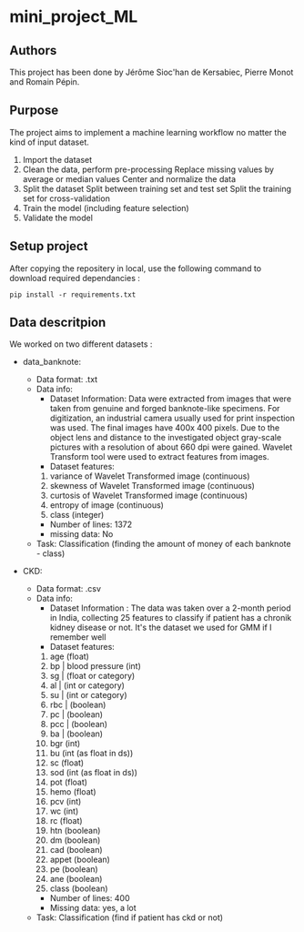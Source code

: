 # mini_project_ML

## Authors

This project has been done by Jérôme Sioc'han de Kersabiec, Pierre Monot and Romain Pépin.

## Purpose

The project aims to implement a machine learning workflow no matter the kind of input dataset.

1. Import the dataset
2. Clean the data, perform pre-processing
    Replace missing values by average or median values
    Center and normalize the data
3. Split the dataset
    Split between training set and test set
    Split the training set for cross-validation
4. Train the model (including feature selection)
5. Validate the model

## Setup project

After copying the repositery in local, use the following command to download required dependancies : 

```
pip install -r requirements.txt
```

## Data descritpion

We worked on two different datasets :

- data_banknote: 
    - Data format: .txt 
    - Data info: 
        - Dataset Information: Data were extracted from images that were taken from genuine and forged banknote-like specimens.  For digitization, an industrial camera usually used for print inspection was used. The final images have 400x 400 pixels. Due to the object lens and distance to the investigated object gray-scale pictures with a resolution of about 660 dpi were gained. Wavelet Transform tool were used to extract features from images.  
        - Dataset features:    
       1. variance of Wavelet Transformed image (continuous) 
       2. skewness of Wavelet Transformed image (continuous)
       3. curtosis of Wavelet Transformed image (continuous)
       4. entropy of image (continuous)
       5. class (integer) 
       - Number of lines: 1372
       - missing data: No
    - Task: Classification (finding the amount of money of each banknote - class)

- CKD: 
    - Data format: .csv
    - Data info: 
        - Dataset Information : The data was taken over a 2-month period in India, collecting 25 features to classify if patient has a chronik kidney disease or not. It's the dataset we used for GMM if I remember well 
        - Dataset features: 
        1. age (float)
        2. bp  | blood pressure (int)
        3. sg  | (float or category)
        4. al  | (int or category)
        5. su  | (int or category)
        6. rbc | (boolean)
        7. pc  | (boolean)
        8. pcc | (boolean)
        9. ba  | (boolean)
        10. bgr (int)
        11. bu (int (as float in ds))
        12. sc (float)
        13. sod (int (as float in ds))
        14. pot (float)
        15. hemo (float)
        16. pcv (int)
        17. wc (int)
        18. rc (float)
        19. htn (boolean)
        20. dm (boolean)
        21. cad (boolean)
        22. appet (boolean)
        23. pe (boolean)
        24. ane (boolean)
        25. class (boolean)
        - Number of lines: 400 
        - Missing data: yes, a lot
    - Task: Classification (find if patient has ckd or not)




